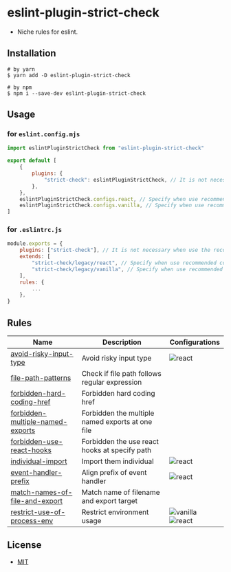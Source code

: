 # eslint-plugin-strict-check
- Niche rules for eslint.

## Installation

```shell
# by yarn
$ yarn add -D eslint-plugin-strict-check

# by npm
$ npm i --save-dev eslint-plugin-strict-check
```

## Usage

### for `eslint.config.mjs`
```js
import eslintPluginStrictCheck from "eslint-plugin-strict-check"

export default [
    {
        plugins: {
            "strict-check": eslintPluginStrictCheck, // It is not necessary when use the recommended config
        },
    },
    eslintPluginStrictCheck.configs.react, // Specify when use recommended config for react
    eslintPluginStrictCheck.configs.vanilla, // Specify when use recommended config for vanilla
]
```

### for `.eslintrc.js`

```js
module.exports = {
    plugins: ["strict-check"], // It is not necessary when use the recommended config
    extends: [
        "strict-check/legacy/react", // Specify when use recommended config for react
        "strict-check/legacy/vanilla", // Specify when use recommended config for vanilla
    ],
    rules: {
        ...
    },
}
```

## Rules

| Name                                                                               | Description                                      | Configurations                                                                                              |
|------------------------------------------------------------------------------------|--------------------------------------------------|-------------------------------------------------------------------------------------------------------------|
| [avoid-risky-input-type](docs/rules/avoid-risky-input-type.md)                     | Avoid risky input type                           | ![react](https://img.shields.io/badge/-react-blue)                                                          |
| [file-path-patterns](docs/rules/file-path-patterns.md)                             | Check if file path follows regular expression    |                                                                                                             |
| [forbidden-hard-coding-href](docs/rules/forbidden-hard-coding-href.md)             | Forbidden hard coding href                       |                                                                                                             |
| [forbidden-multiple-named-exports](docs/rules/forbidden-multiple-named-exports.md) | Forbidden the multiple named exports at one file |                                                                                                             |
| [forbidden-use-react-hooks](docs/rules/forbidden-use-react-hooks.md)               | Forbidden the use react hooks at specify path    |                                                                                                             |
| [individual-import](docs/rules/individual-import.md)                               | Import them individual                           | ![react](https://img.shields.io/badge/-react-blue)                                                          |
| [event-handler-prefix](docs/rules/event-handler-prefix.md)                         | Align prefix of event handler                    | ![react](https://img.shields.io/badge/-react-blue)                                                          |
| [match-names-of-file-and-export](docs/rules/match-names-of-file-and-export.md)     | Match name of filename and export target         |                                                                                                             |
| [restrict-use-of-process-env](docs/rules/restrict-use-of-process-env.md)           | Restrict environment usage                       | ![vanilla](https://img.shields.io/badge/-vanilla-yellow) ![react](https://img.shields.io/badge/-react-blue) |

## License
- [MIT](LICENSE)
